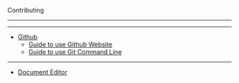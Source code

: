 <font class="sidebar-title">Contributing</font>
***
***
- [Github](contributing/README.md)
  - [Guide to use Github Website](contributing/github/website.md)
  - [Guide to use Git Command Line](contributing/github/cli.md)

***

- [Document Editor](contributing/README.md#document-editor)
